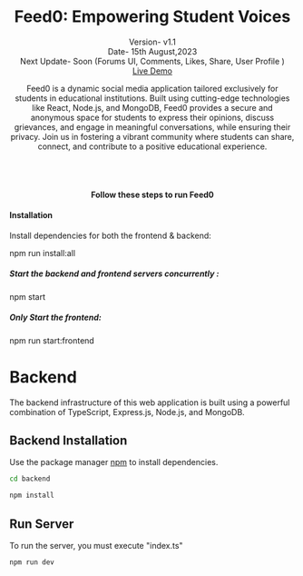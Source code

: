 <h1 align="center">Feed0: Empowering Student Voices</h1>
<p align="center">Version- v1.1 <br>Date- 15th August,2023 <br>Next Update- Soon (Forums UI, Comments, Likes, Share, User Profile ) <br>
<a href="https://feed0.netlify.app">Live Demo</a></p>

<p align="center">Feed0 is a dynamic social media application tailored exclusively for students in educational institutions. Built using cutting-edge technologies like React, Node.js, and MongoDB, Feed0 provides a secure and anonymous space for students to express their opinions, discuss grievances, and engage in meaningful conversations, while ensuring their privacy. Join us in fostering a vibrant community where students can share, connect, and contribute to a positive educational experience.</p>

<br><br>

<h4 align="center">Follow these steps to run Feed0</h4>

#### Installation

Install dependencies for both the frontend & backend:

npm run install:all

##### Start the backend and frontend servers concurrently :

npm start

##### Only Start the frontend:

npm run start:frontend

# Backend

The backend infrastructure of this web application is built using a powerful combination of TypeScript, Express.js, Node.js, and MongoDB.

## Backend Installation

Use the package manager [npm](https://www.npmjs.com/) to install dependencies.
```bash
cd backend
```
```bash
npm install 
```

## Run Server
To run the server, you must execute "index.ts"
```python
npm run dev
```
